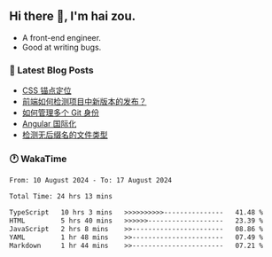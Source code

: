 ## Hi there 👋, I'm hai zou.

- A front-end engineer.
- Good at writing bugs.

### 📖 Latest Blog Posts
<!-- BLOG-POST-LIST:START -->
- [CSS 锚点定位](https://blog.izou.top/css/anchor-position/)
- [前端如何检测项目中新版本的发布？](https://blog.izou.top/angular/version-update/)
- [如何管理多个 Git 身份](https://blog.izou.top/git/multi-git-identity/)
- [Angular 国际化](https://blog.izou.top/angular/i18n/)
- [检测无后缀名的文件类型](https://blog.izou.top/js/filetype-check/)
<!-- BLOG-POST-LIST:END -->

### 🕐 WakaTime
<!--START_SECTION:waka-->

```txt
From: 10 August 2024 - To: 17 August 2024

Total Time: 24 hrs 13 mins

TypeScript   10 hrs 3 mins   >>>>>>>>>>---------------   41.48 %
HTML         5 hrs 40 mins   >>>>>>-------------------   23.39 %
JavaScript   2 hrs 8 mins    >>-----------------------   08.86 %
YAML         1 hr 48 mins    >>-----------------------   07.49 %
Markdown     1 hr 44 mins    >>-----------------------   07.21 %
```

<!--END_SECTION:waka-->
